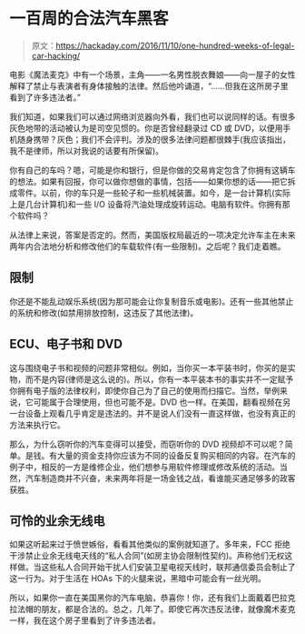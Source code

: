 # 一百周的合法汽车黑客

> 原文：<https://hackaday.com/2016/11/10/one-hundred-weeks-of-legal-car-hacking/>

电影《魔法麦克》中有一个场景，主角——一名男性脱衣舞娘——向一屋子的女性解释了禁止与表演者有身体接触的法律。然后他吟诵道，“……但我在这所房子里看到了许多违法者。”

我们知道，如果我们可以通过网络浏览器向外看，我们也可以说同样的话。有很多灰色地带的活动被认为是司空见惯的。你是否曾经翻录过 CD 或 DVD，以便用手机随身携带？灰色；我们不会评判。涉及的很多法律问题都很棘手(我应该指出，我不是律师，所以对我说的话要有所保留)。

你有自己的车吗？嗯，可能是你和银行，但是你做的交易肯定包含了你拥有这辆车的想法。如果有回报，你可以做你想做的事情，包括——如果你想的话——把它拆成零件。以前，你的车只是一些轮子和一些机械装置。如今，是一台计算机(实际上是几台计算机)和一些 I/O 设备将汽油处理成旋转运动。电脑有软件。你拥有那个软件吗？

从法律上来说，答案是否定的。然而，美国版权局最近的一项决定允许车主在未来两年内合法地分析和修改他们的车载软件(有一些限制)。之后呢？我们走着瞧。

## 限制

你还是不能乱动娱乐系统(因为那可能会让你复制音乐或电影)。还有一些其他禁止的系统和修改(如禁用排放控制，这违反了其他法律)。

## ECU、电子书和 DVD

这与围绕电子书和视频的问题非常相似。例如，当你买一本平装书时，你买的是实物，而不是内容(律师是这么说的)。所以，你有一本平装本书的事实并不一定赋予你拥有电子版的法律权利，即使你自己为了自己的使用而扫描它。当然，举例来说，它可能属于合理使用，但也可能不是。DVD 也一样。在美国，翻看视频在另一台设备上观看几乎肯定是违法的。并不是说人们没有一直这样做，也没有真正的方法来执行它。

那么，为什么窃听你的汽车变得可以接受，而窃听你的 DVD 视频却不可以呢？简单。是钱。有大量的资金支持你应该为不同的设备反复购买相同的内容。在汽车的例子中，相反的一方是维修企业，他们想参与用软件修理或修改系统的活动。当然，汽车制造商并不兴奋，未来两年将是一场金钱之战，看谁能买通足够多的政客获胜。

## 可怜的业余无线电

如果这听起来过于愤世嫉俗，看看其他类似的案例就知道了。多年来，FCC 拒绝干涉禁止业余无线电天线的“私人合同”(如房主协会限制性契约)。声称他们无权这样做。当这些私人合同开始干扰人们安装卫星电视天线时，联邦通信委员会制止了这一行为。对于生活在 HOAs 下的火腿来说，黑暗中可能会有一丝光明。

所以，如果你一直在美国黑你的汽车电脑，恭喜你！你，还有我们上面戴着巴拉克拉法帽的朋友，都是合法的。总之，几年了。即使它再次违反法律，就像魔术麦克一样，我在这个房子里看到了许多违法者。